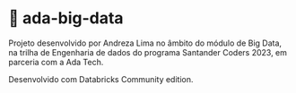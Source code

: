 # 📖 ada-big-data

Projeto desenvolvido por Andreza Lima no âmbito do módulo de Big Data, na trilha de Engenharia de dados do programa Santander Coders 2023, em parceria com a Ada Tech.

Desenvolvido com Databricks Community edition.
